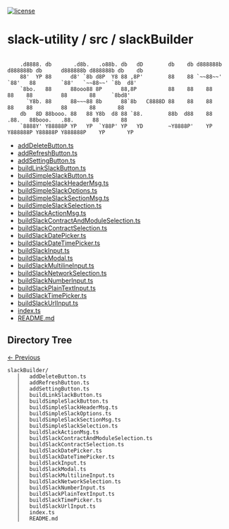 
[![license](https://img.shields.io/github/license/jamesisaac/react-native-background-task.svg)](https://opensource.org/licenses/MIT)


# slack-utility / src / slackBuilder

```

    .d8888. db       .d8b.   .o88b. db   dD        db    db d888888b d888888b db      d888888b d888888b db    db 
    88'  YP 88      d8' `8b d8P  Y8 88 ,8P'        88    88 `~~88~~'   `88'   88        `88'   `~~88~~' `8b  d8' 
    `8bo.   88      88ooo88 8P      88,8P          88    88    88       88    88         88       88     `8bd8'  
      `Y8b. 88      88~~~88 8b      88`8b   C8888D 88    88    88       88    88         88       88       88    
    db   8D 88booo. 88   88 Y8b  d8 88 `88.        88b  d88    88      .88.   88booo.   .88.      88       88    
    `8888Y' Y88888P YP   YP  `Y88P' YP   YD        ~Y8888P'    YP    Y888888P Y88888P Y888888P    YP       YP    
```


 - [addDeleteButton.ts](./addDeleteButton.ts) - [addRefreshButton.ts](./addRefreshButton.ts) - [addSettingButton.ts](./addSettingButton.ts) - [buildLinkSlackButton.ts](./buildLinkSlackButton.ts) - [buildSimpleSlackButton.ts](./buildSimpleSlackButton.ts) - [buildSimpleSlackHeaderMsg.ts](./buildSimpleSlackHeaderMsg.ts) - [buildSimpleSlackOptions.ts](./buildSimpleSlackOptions.ts) - [buildSimpleSlackSectionMsg.ts](./buildSimpleSlackSectionMsg.ts) - [buildSimpleSlackSelection.ts](./buildSimpleSlackSelection.ts) - [buildSlackActionMsg.ts](./buildSlackActionMsg.ts) - [buildSlackContractAndModuleSelection.ts](./buildSlackContractAndModuleSelection.ts) - [buildSlackContractSelection.ts](./buildSlackContractSelection.ts) - [buildSlackDatePicker.ts](./buildSlackDatePicker.ts) - [buildSlackDateTimePicker.ts](./buildSlackDateTimePicker.ts) - [buildSlackInput.ts](./buildSlackInput.ts) - [buildSlackModal.ts](./buildSlackModal.ts) - [buildSlackMultilineInput.ts](./buildSlackMultilineInput.ts) - [buildSlackNetworkSelection.ts](./buildSlackNetworkSelection.ts) - [buildSlackNumberInput.ts](./buildSlackNumberInput.ts) - [buildSlackPlainTextInput.ts](./buildSlackPlainTextInput.ts) - [buildSlackTimePicker.ts](./buildSlackTimePicker.ts) - [buildSlackUrlInput.ts](./buildSlackUrlInput.ts) - [index.ts](./index.ts) - [README.md](./README.md)
## Directory Tree
[<- Previous](https://github.com/marc-aurele-besner/slack-utility)
```
slackBuilder/
   │   addDeleteButton.ts
   │   addRefreshButton.ts
   │   addSettingButton.ts
   │   buildLinkSlackButton.ts
   │   buildSimpleSlackButton.ts
   │   buildSimpleSlackHeaderMsg.ts
   │   buildSimpleSlackOptions.ts
   │   buildSimpleSlackSectionMsg.ts
   │   buildSimpleSlackSelection.ts
   │   buildSlackActionMsg.ts
   │   buildSlackContractAndModuleSelection.ts
   │   buildSlackContractSelection.ts
   │   buildSlackDatePicker.ts
   │   buildSlackDateTimePicker.ts
   │   buildSlackInput.ts
   │   buildSlackModal.ts
   │   buildSlackMultilineInput.ts
   │   buildSlackNetworkSelection.ts
   │   buildSlackNumberInput.ts
   │   buildSlackPlainTextInput.ts
   │   buildSlackTimePicker.ts
   │   buildSlackUrlInput.ts
   │   index.ts
   │   README.md
```
